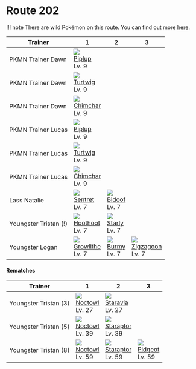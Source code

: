 # Route 202

!!! note
    There are wild Pokémon on this route. You can find out more [here](/wild_pokemon/route_202/).


Trainer               | 1                                  | 2                                  | 3                                  
---                   | ---                                | ---                                | ---                                
PKMN Trainer Dawn     | ![][393]<br> [Piplup]<br> Lv. 9    
PKMN Trainer Dawn     | ![][387]<br> [Turtwig]<br> Lv. 9   
PKMN Trainer Dawn     | ![][390]<br> [Chimchar]<br> Lv. 9  
PKMN Trainer Lucas    | ![][393]<br> [Piplup]<br> Lv. 9    
PKMN Trainer Lucas    | ![][387]<br> [Turtwig]<br> Lv. 9   
PKMN Trainer Lucas    | ![][390]<br> [Chimchar]<br> Lv. 9  
Lass Natalie          | ![][161]<br> [Sentret]<br> Lv. 7   | ![][399]<br> [Bidoof]<br> Lv. 7    
Youngster Tristan (!) | ![][163]<br> [Hoothoot]<br> Lv. 7  | ![][396]<br> [Starly]<br> Lv. 7    
Youngster Logan       | ![][058]<br> [Growlithe]<br> Lv. 7 | ![][412]<br> [Burmy]<br> Lv. 7     | ![][263]<br> [Zigzagoon]<br> Lv. 7 

#### Rematches

Trainer               | 1                                   | 2                                   | 3                                   
---                   | ---                                 | ---                                 | ---                                 
Youngster Tristan (3) | ![][164]<br> [Noctowl]<br> Lv. 27   | ![][397]<br> [Staravia]<br> Lv. 27  
Youngster Tristan (5) | ![][164]<br> [Noctowl]<br> Lv. 39   | ![][398]<br> [Staraptor]<br> Lv. 39 
Youngster Tristan (8) | ![][164]<br> [Noctowl]<br> Lv. 59   | ![][398]<br> [Staraptor]<br> Lv. 59 | ![][018]<br> [Pidgeot]<br> Lv. 59   


[Pidgeot]: /pokemon_changes/018/
[Growlithe]: /pokemon_changes/058/
[Sentret]: /pokemon_changes/161/
[Hoothoot]: /pokemon_changes/163/
[Noctowl]: /pokemon_changes/164/
[Zigzagoon]: /pokemon_changes/263/
[Turtwig]: /pokemon_changes/387/
[Chimchar]: /pokemon_changes/390/
[Piplup]: /pokemon_changes/393/
[Starly]: /pokemon_changes/396/
[Staravia]: /pokemon_changes/397/
[Staraptor]: /pokemon_changes/398/
[Bidoof]: /pokemon_changes/399/
[Burmy]: /pokemon_changes/412/
[018]: /img/pokemon/018.png
[058]: /img/pokemon/058.png
[161]: /img/pokemon/161.png
[163]: /img/pokemon/163.png
[164]: /img/pokemon/164.png
[263]: /img/pokemon/263.png
[387]: /img/pokemon/387.png
[390]: /img/pokemon/390.png
[393]: /img/pokemon/393.png
[396]: /img/pokemon/396.png
[397]: /img/pokemon/397.png
[398]: /img/pokemon/398.png
[399]: /img/pokemon/399.png
[412]: /img/pokemon/412.png
